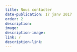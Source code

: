 ```yaml
---
title: Nous contacter
date-publication: 17 janv 2017
order: 2
description: 
image:
description-image:
link: /
description-link: 
---
```

